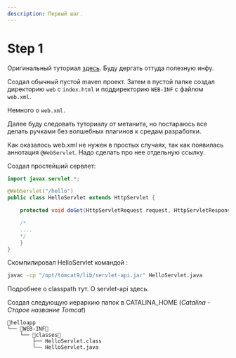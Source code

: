 ```yaml
---
description: Первый шаг.
---
```


# Step 1

Оригинальный туториал [здесь](https://metanit.com/java/javaee/). Буду дергать оттуда полезную инфу. 

Создал обычный пустой maven проект. Затем в пустой папке создал директорию `web` с `index.html` и поддиректорию `WEB-INF` с файлом `web.xml`. 

Немного о `web.xml.`

Далее буду следовать туториалу от метанита, но постараюсь все делать ручками без волшебных плагинов к средам разработки. 

Как оказалось web.xml не нужен в простых случаях, так как появилась аннотация `@WebServlet`. Надо сделать про нее отдельную ссылку.   


Создал простейший сервлет:

```java
import javax.servlet.*;

@WebServlet("/hello")
public class HelloServlet extends HttpServlet {

	protected void doGet(HttpServletRequest request, HttpServletResponse response) {

	/*
	....
	*/
	}
}
```

Скомпилировал HelloServlet командой : 

```bash
javac -cp "/opt/tomcat9/lib/servlet-api.jar" HelloServlet.java
```

Подробнее о classpath тут. О servlet-api здесь.

Создал следующую иерархию папок в CATALINA\_HOME \(_Catalina - Старое название Tomcat_\)

```text
helloapp
└── WEB-INF
    └── classes
        ├── HelloServlet.class
        └── HelloServlet.java
```

